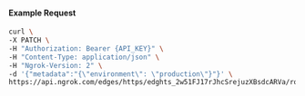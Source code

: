 <!-- Code generated for API Clients. DO NOT EDIT. -->
#### Example Request
```bash
curl \
-X PATCH \
-H "Authorization: Bearer {API_KEY}" \
-H "Content-Type: application/json" \
-H "Ngrok-Version: 2" \
-d '{"metadata":"{\"environment\": \"production\"}"}' \
https://api.ngrok.com/edges/https/edghts_2w51FJ17rJhcSrejuzXBsdcARVa/routes/edghtsrt_2w51FJoBetTAYKAi0QyJfESozEB
